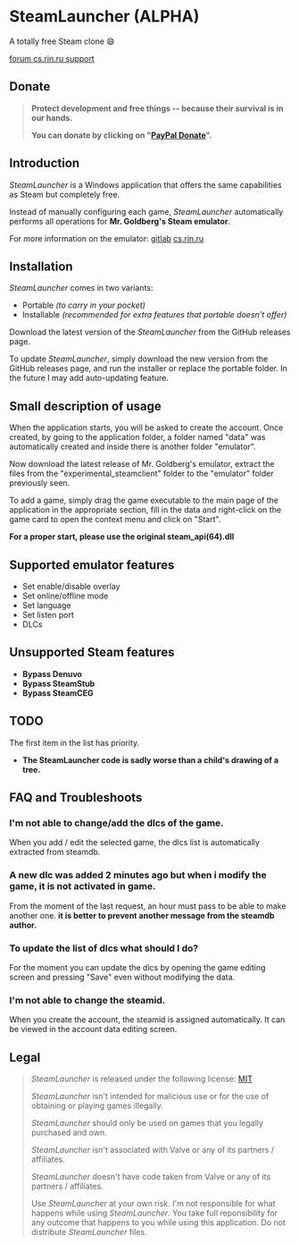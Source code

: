 # SteamLauncher (ALPHA)

A totally free Steam clone :smile:

[forum cs.rin.ru support](http://cs.rin.ru/forum)

## Donate

> **Protect development and free things -- because their survival is in our hands.**
>
> **You can donate by clicking on "[PayPal Donate](https://www.paypal.com/cgi-bin/webscr?cmd=_s-xclick&hosted_button_id=U7TLCVMHN9HA2&source=url)".**

## Introduction

_SteamLauncher_ is a Windows application that offers the same capabilities as Steam but completely free.

Instead of manually configuring each game, _SteamLauncher_ automatically performs all operations for **Mr. Goldberg's Steam emulator**.

For more information on the emulator: [gitlab](https://gitlab.com/Mr_Goldberg/goldberg_emulator) [cs.rin.ru](https://cs.rin.ru/forum/viewtopic.php?f=29&t=91627)

## Installation

_SteamLauncher_ comes in two variants:

- Portable _(to carry in your pocket)_
- Installable _(recommended for extra features that portable doesn't offer)_

Download the latest version of the _SteamLauncher_ from the GitHub releases page.

To update _SteamLauncher_, simply download the new version from the GitHub releases page, and run the installer or replace the portable folder. In the future I may add auto-updating feature.

## Small description of usage

When the application starts, you will be asked to create the account. Once created, by going to the application folder, a folder named "data" was automatically created and inside there is another folder "emulator".

Now download the latest release of Mr. Goldberg's emulator, extract the files from the "experimental_steamclient" folder to the "emulator" folder previously seen.

To add a game, simply drag the game executable to the main page of the application in the appropriate section, fill in the data and right-click on the game card to open the context menu and click on "Start".

**For a proper start, please use the original steam_api(64).dll**

## Supported emulator features

- Set enable/disable overlay
- Set online/offline mode
- Set language
- Set listen port
- DLCs

## Unsupported Steam features

- **Bypass Denuvo**
- **Bypass SteamStub**
- **Bypass SteamCEG**

## TODO

The first item in the list has priority.

- **The SteamLauncher code is sadly worse than a child's drawing of a tree.**

## FAQ and Troubleshoots

### I'm not able to change/add the dlcs of the game.

When you add / edit the selected game, the dlcs list is automatically extracted from steamdb.

### A new dlc was added 2 minutes ago but when i modify the game, it is not activated in game.

From the moment of the last request, an hour must pass to be able to make another one.
**it is better to prevent another message from the steamdb author.**

### To update the list of dlcs what should I do?

For the moment you can update the dlcs by opening the game editing screen and pressing "Save" even without modifying the data.

### I'm not able to change the steamid.

When you create the account, the steamid is assigned automatically. It can be viewed in the account data editing screen.

## Legal

> _SteamLauncher_ is released under the following license: [MIT](https://github.com/Sak32009/SteamLauncher/blob/main/LICENSE)
>
> _SteamLauncher_ isn't intended for malicious use or for the use of obtaining or playing games illegally.
>
> _SteamLauncher_ should only be used on games that you legally purchased and own.
>
> _SteamLauncher_ isn't associated with Valve or any of its partners / affiliates.
>
> _SteamLauncher_ doesn't have code taken from Valve or any of its partners / affiliates.
>
> Use _SteamLauncher_ at your own risk. I'm not responsible for what happens while using _SteamLauncher_. You take full reponsibility for any outcome that happens to you while using this application. Do not distribute _SteamLauncher_ files.
